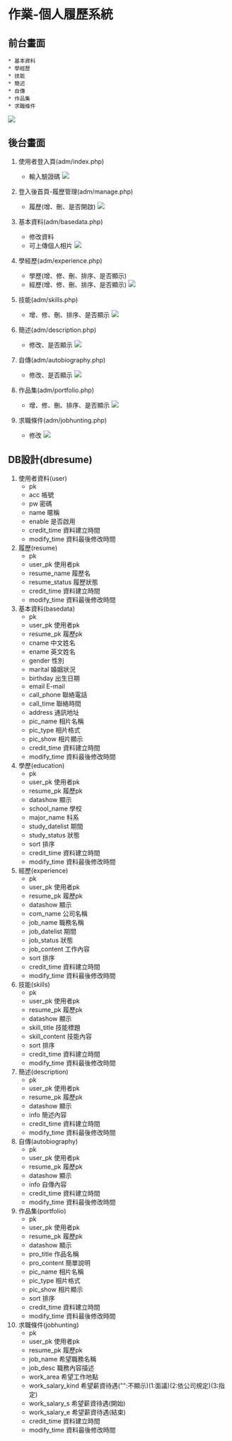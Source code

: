# 作業-個人履歷系統

## 前台畫面
    * 基本資料
    * 學經歷
    * 技能
    * 簡述
    * 自傳
    * 作品集
    * 求職條件
![](https://i.imgur.com/OBXr54w.jpg)


## 後台畫面
1. 使用者登入頁(adm/index.php)
     * 輸入驗證碼
     ![](https://i.imgur.com/SpIlGG0.jpg)

2. 登入後首頁-履歷管理(adm/manage.php)
    * 履歷(增、刪、是否開啟)
    ![](https://i.imgur.com/9vTdrTp.jpg)

3. 基本資料(adm/basedata.php)
    * 修改資料
    * 可上傳個人相片
    ![](https://i.imgur.com/YnP0NgA.jpg)

4. 學經歷(adm/experience.php)
    * 學歷(增、修、刪、排序、是否顯示)
    * 經歷(增、修、刪、排序、是否顯示)
    ![](https://i.imgur.com/zkjkcqh.jpg)

5. 技能(adm/skills.php)
    * 增、修、刪、排序、是否顯示
    ![](https://i.imgur.com/dbaVjpb.jpg)

6. 簡述(adm/description.php)
    * 修改、是否顯示
    ![](https://i.imgur.com/WaBAnL7.jpg)

7. 自傳(adm/autobiography.php)
    * 修改、是否顯示
    ![](https://i.imgur.com/FwUQbQF.jpg)

8. 作品集(adm/portfolio.php)
    * 增、修、刪、排序、是否顯示
    ![](https://i.imgur.com/pDQLEXS.jpg)
    
9. 求職條件(adm/jobhunting.php)
    * 修改
    ![](https://i.imgur.com/t4rq6mp.jpg)





## DB設計(dbresume)
1. 使用者資料(user)
    * pk
    * acc 帳號 
    * pw 密碼 
    * name 暱稱 
    * enable 是否啟用 
    * credit_time 資料建立時間
    * modify_time 資料最後修改時間
2. 履歷(resume)
    * pk
    * user_pk 使用者pk 
    * resume_name 履歷名
    * resume_status 履歷狀態
    * credit_time 資料建立時間
    * modify_time 資料最後修改時間
2. 基本資料(basedata)
    * pk
    * user_pk 使用者pk
    * resume_pk 履歷pk
    * cname 中文姓名 
    * ename 英文姓名 
    * gender 性別
    * marital 婚姻狀況
    * birthday 出生日期
    * email E-mail
    * call_phone 聯絡電話
    * call_time 聯絡時間
    * address 通訊地址
    * pic_name 相片名稱
    * pic_type 相片格式
    * pic_show 相片顯示
    * credit_time 資料建立時間
    * modify_time 資料最後修改時間
3. 學歷(education)
    * pk
    * user_pk 使用者pk
    * resume_pk 履歷pk
    * datashow 顯示
    * school_name 學校
    * major_name 科系
    * study_datelist 期間
    * study_status 狀態 
    * sort 排序 
    * credit_time 資料建立時間
    * modify_time 資料最後修改時間
4. 經歷(experience)
    * pk
    * user_pk 使用者pk
    * resume_pk 履歷pk
    * datashow 顯示
    * com_name 公司名稱
    * job_name 職務名稱
    * job_datelist 期間
    * job_status 狀態 
    * job_content 工作內容 
    * sort 排序
    * credit_time 資料建立時間
    * modify_time 資料最後修改時間
5. 技能(skills)
    * pk
    * user_pk 使用者pk
    * resume_pk 履歷pk
    * datashow 顯示
    * skill_title 技能標題
    * skill_content 技能內容 
    * sort 排序
    * credit_time 資料建立時間
    * modify_time 資料最後修改時間
6. 簡述(description)
    * pk
    * user_pk 使用者pk
    * resume_pk 履歷pk
    * datashow 顯示
    * info 簡述內容
    * credit_time 資料建立時間
    * modify_time 資料最後修改時間
7. 自傳(autobiography)
    * pk
    * user_pk 使用者pk
    * resume_pk 履歷pk
    * datashow 顯示
    * info 自傳內容
    * credit_time 資料建立時間
    * modify_time 資料最後修改時間
8. 作品集(portfolio)
    * pk
    * user_pk 使用者pk
    * resume_pk 履歷pk
    * datashow 顯示
    * pro_title 作品名稱
    * pro_content 簡單說明 
    * pic_name 相片名稱
    * pic_type 相片格式
    * pic_show 相片顯示
    * sort 排序
    * credit_time 資料建立時間
    * modify_time 資料最後修改時間
9. 求職條件(jobhunting)
    * pk
    * user_pk 使用者pk
    * resume_pk 履歷pk
    * job_name 希望職務名稱
    * job_desc 職務內容描述 
    * work_area 希望工作地點
    * work_salary_kind 希望薪資待遇("":不顯示)(1:面議)(2:依公司規定)(3:指定)
    * work_salary_s 希望薪資待遇(開始)
    * work_salary_e 希望薪資待遇(結束)
    * credit_time 資料建立時間
    * modify_time 資料最後修改時間